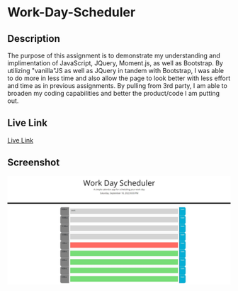 # Work-Day-Scheduler

## Description
The purpose of this assignment is to demonstrate my understanding and implimentation of JavaScript, JQuery, Moment.js, as well as Bootstrap. By utilizing "vanilla"JS as well as JQuery in tandem with Bootstrap, I was able to do more in less time and also allow the page to look better with less effort and time as in previous assignments. By pulling from 3rd party, I am able to broaden my coding capabilities and better the product/code I am putting out.

## Live Link 
[Live Link](https://boslarm.github.io/Work-Day-Scheduler/)

## Screenshot
![Webpage Screenshot](./Assets/Scheduler%20Screenshot.jpg)